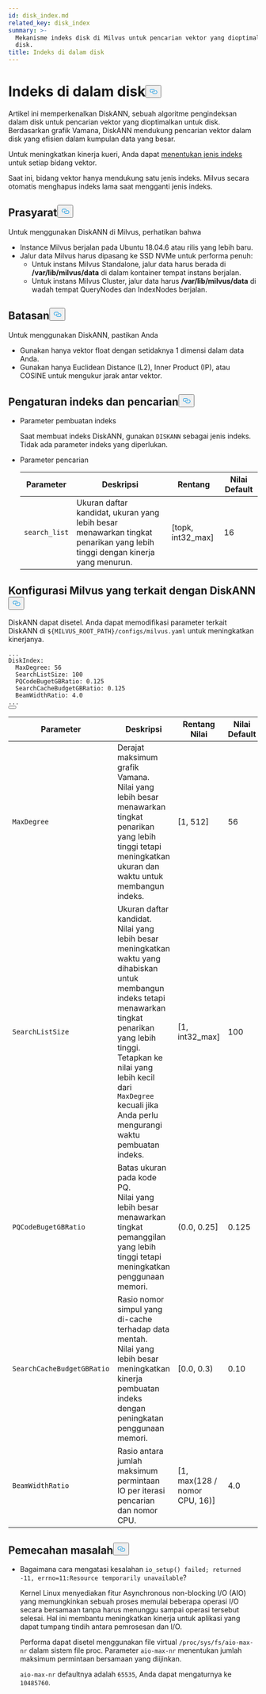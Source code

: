 ```yaml
---
id: disk_index.md
related_key: disk_index
summary: >-
  Mekanisme indeks disk di Milvus untuk pencarian vektor yang dioptimalkan untuk
  disk.
title: Indeks di dalam disk
---
```


<h1 id="On-disk-Index" class="common-anchor-header">Indeks di dalam disk<button data-href="#On-disk-Index" class="anchor-icon" translate="no">
      <svg translate="no"
        aria-hidden="true"
        focusable="false"
        height="20"
        version="1.1"
        viewBox="0 0 16 16"
        width="16"
      >
        <path
          fill="#0092E4"
          fill-rule="evenodd"
          d="M4 9h1v1H4c-1.5 0-3-1.69-3-3.5S2.55 3 4 3h4c1.45 0 3 1.69 3 3.5 0 1.41-.91 2.72-2 3.25V8.59c.58-.45 1-1.27 1-2.09C10 5.22 8.98 4 8 4H4c-.98 0-2 1.22-2 2.5S3 9 4 9zm9-3h-1v1h1c1 0 2 1.22 2 2.5S13.98 12 13 12H9c-.98 0-2-1.22-2-2.5 0-.83.42-1.64 1-2.09V6.25c-1.09.53-2 1.84-2 3.25C6 11.31 7.55 13 9 13h4c1.45 0 3-1.69 3-3.5S14.5 6 13 6z"
        ></path>
      </svg>
    </button></h1><p>Artikel ini memperkenalkan DiskANN, sebuah algoritme pengindeksan dalam disk untuk pencarian vektor yang dioptimalkan untuk disk. Berdasarkan grafik Vamana, DiskANN mendukung pencarian vektor dalam disk yang efisien dalam kumpulan data yang besar.</p>
<p>Untuk meningkatkan kinerja kueri, Anda dapat <a href="/docs/id/v2.5.x/index-vector-fields.md">menentukan jenis indeks</a> untuk setiap bidang vektor.</p>
<div class="alert note"> 
Saat ini, bidang vektor hanya mendukung satu jenis indeks. Milvus secara otomatis menghapus indeks lama saat mengganti jenis indeks.</div>
<h2 id="Prerequisites" class="common-anchor-header">Prasyarat<button data-href="#Prerequisites" class="anchor-icon" translate="no">
      <svg translate="no"
        aria-hidden="true"
        focusable="false"
        height="20"
        version="1.1"
        viewBox="0 0 16 16"
        width="16"
      >
        <path
          fill="#0092E4"
          fill-rule="evenodd"
          d="M4 9h1v1H4c-1.5 0-3-1.69-3-3.5S2.55 3 4 3h4c1.45 0 3 1.69 3 3.5 0 1.41-.91 2.72-2 3.25V8.59c.58-.45 1-1.27 1-2.09C10 5.22 8.98 4 8 4H4c-.98 0-2 1.22-2 2.5S3 9 4 9zm9-3h-1v1h1c1 0 2 1.22 2 2.5S13.98 12 13 12H9c-.98 0-2-1.22-2-2.5 0-.83.42-1.64 1-2.09V6.25c-1.09.53-2 1.84-2 3.25C6 11.31 7.55 13 9 13h4c1.45 0 3-1.69 3-3.5S14.5 6 13 6z"
        ></path>
      </svg>
    </button></h2><p>Untuk menggunakan DiskANN di Milvus, perhatikan bahwa</p>
<ul>
<li>Instance Milvus berjalan pada Ubuntu 18.04.6 atau rilis yang lebih baru.</li>
<li>Jalur data Milvus harus dipasang ke SSD NVMe untuk performa penuh:<ul>
<li>Untuk instans Milvus Standalone, jalur data harus berada di <strong>/var/lib/milvus/data</strong> di dalam kontainer tempat instans berjalan.</li>
<li>Untuk instans Milvus Cluster, jalur data harus <strong>/var/lib/milvus/data</strong> di wadah tempat QueryNodes dan IndexNodes berjalan.</li>
</ul></li>
</ul>
<h2 id="Limits" class="common-anchor-header">Batasan<button data-href="#Limits" class="anchor-icon" translate="no">
      <svg translate="no"
        aria-hidden="true"
        focusable="false"
        height="20"
        version="1.1"
        viewBox="0 0 16 16"
        width="16"
      >
        <path
          fill="#0092E4"
          fill-rule="evenodd"
          d="M4 9h1v1H4c-1.5 0-3-1.69-3-3.5S2.55 3 4 3h4c1.45 0 3 1.69 3 3.5 0 1.41-.91 2.72-2 3.25V8.59c.58-.45 1-1.27 1-2.09C10 5.22 8.98 4 8 4H4c-.98 0-2 1.22-2 2.5S3 9 4 9zm9-3h-1v1h1c1 0 2 1.22 2 2.5S13.98 12 13 12H9c-.98 0-2-1.22-2-2.5 0-.83.42-1.64 1-2.09V6.25c-1.09.53-2 1.84-2 3.25C6 11.31 7.55 13 9 13h4c1.45 0 3-1.69 3-3.5S14.5 6 13 6z"
        ></path>
      </svg>
    </button></h2><p>Untuk menggunakan DiskANN, pastikan Anda</p>
<ul>
<li>Gunakan hanya vektor float dengan setidaknya 1 dimensi dalam data Anda.</li>
<li>Gunakan hanya Euclidean Distance (L2), Inner Product (IP), atau COSINE untuk mengukur jarak antar vektor.</li>
</ul>
<h2 id="Index-and-search-settings" class="common-anchor-header">Pengaturan indeks dan pencarian<button data-href="#Index-and-search-settings" class="anchor-icon" translate="no">
      <svg translate="no"
        aria-hidden="true"
        focusable="false"
        height="20"
        version="1.1"
        viewBox="0 0 16 16"
        width="16"
      >
        <path
          fill="#0092E4"
          fill-rule="evenodd"
          d="M4 9h1v1H4c-1.5 0-3-1.69-3-3.5S2.55 3 4 3h4c1.45 0 3 1.69 3 3.5 0 1.41-.91 2.72-2 3.25V8.59c.58-.45 1-1.27 1-2.09C10 5.22 8.98 4 8 4H4c-.98 0-2 1.22-2 2.5S3 9 4 9zm9-3h-1v1h1c1 0 2 1.22 2 2.5S13.98 12 13 12H9c-.98 0-2-1.22-2-2.5 0-.83.42-1.64 1-2.09V6.25c-1.09.53-2 1.84-2 3.25C6 11.31 7.55 13 9 13h4c1.45 0 3-1.69 3-3.5S14.5 6 13 6z"
        ></path>
      </svg>
    </button></h2><ul>
<li><p>Parameter pembuatan indeks</p>
<p>Saat membuat indeks DiskANN, gunakan <code translate="no">DISKANN</code> sebagai jenis indeks. Tidak ada parameter indeks yang diperlukan.</p></li>
<li><p>Parameter pencarian</p>
<table>
<thead>
<tr><th>Parameter</th><th>Deskripsi</th><th>Rentang</th><th>Nilai Default</th></tr>
</thead>
<tbody>
<tr><td><code translate="no">search_list</code></td><td>Ukuran daftar kandidat, ukuran yang lebih besar menawarkan tingkat penarikan yang lebih tinggi dengan kinerja yang menurun.</td><td>[topk, int32_max]</td><td>16</td></tr>
</tbody>
</table>
</li>
</ul>
<h2 id="DiskANN-related-Milvus-configurations" class="common-anchor-header">Konfigurasi Milvus yang terkait dengan DiskANN<button data-href="#DiskANN-related-Milvus-configurations" class="anchor-icon" translate="no">
      <svg translate="no"
        aria-hidden="true"
        focusable="false"
        height="20"
        version="1.1"
        viewBox="0 0 16 16"
        width="16"
      >
        <path
          fill="#0092E4"
          fill-rule="evenodd"
          d="M4 9h1v1H4c-1.5 0-3-1.69-3-3.5S2.55 3 4 3h4c1.45 0 3 1.69 3 3.5 0 1.41-.91 2.72-2 3.25V8.59c.58-.45 1-1.27 1-2.09C10 5.22 8.98 4 8 4H4c-.98 0-2 1.22-2 2.5S3 9 4 9zm9-3h-1v1h1c1 0 2 1.22 2 2.5S13.98 12 13 12H9c-.98 0-2-1.22-2-2.5 0-.83.42-1.64 1-2.09V6.25c-1.09.53-2 1.84-2 3.25C6 11.31 7.55 13 9 13h4c1.45 0 3-1.69 3-3.5S14.5 6 13 6z"
        ></path>
      </svg>
    </button></h2><p>DiskANN dapat disetel. Anda dapat memodifikasi parameter terkait DiskANN di <code translate="no">${MILVUS_ROOT_PATH}/configs/milvus.yaml</code> untuk meningkatkan kinerjanya.</p>
<pre><code translate="no" class="language-YAML"><span class="hljs-string">...</span>
<span class="hljs-attr">DiskIndex:</span>
  <span class="hljs-attr">MaxDegree:</span> <span class="hljs-number">56</span>
  <span class="hljs-attr">SearchListSize:</span> <span class="hljs-number">100</span>
  <span class="hljs-attr">PQCodeBugetGBRatio:</span> <span class="hljs-number">0.125</span>
  <span class="hljs-attr">SearchCacheBudgetGBRatio:</span> <span class="hljs-number">0.125</span>
  <span class="hljs-attr">BeamWidthRatio:</span> <span class="hljs-number">4.0</span>
<span class="hljs-string">...</span>
<button class="copy-code-btn"></button></code></pre>
<table>
<thead>
<tr><th>Parameter</th><th>Deskripsi</th><th>Rentang Nilai</th><th>Nilai Default</th></tr>
</thead>
<tbody>
<tr><td><code translate="no">MaxDegree</code></td><td>Derajat maksimum grafik Vamana. <br/> Nilai yang lebih besar menawarkan tingkat penarikan yang lebih tinggi tetapi meningkatkan ukuran dan waktu untuk membangun indeks.</td><td>[1, 512]</td><td>56</td></tr>
<tr><td><code translate="no">SearchListSize</code></td><td>Ukuran daftar kandidat. <br/> Nilai yang lebih besar meningkatkan waktu yang dihabiskan untuk membangun indeks tetapi menawarkan tingkat penarikan yang lebih tinggi. <br/> Tetapkan ke nilai yang lebih kecil dari <code translate="no">MaxDegree</code> kecuali jika Anda perlu mengurangi waktu pembuatan indeks.</td><td>[1, int32_max]</td><td>100</td></tr>
<tr><td><code translate="no">PQCodeBugetGBRatio</code></td><td>Batas ukuran pada kode PQ. <br/> Nilai yang lebih besar menawarkan tingkat pemanggilan yang lebih tinggi tetapi meningkatkan penggunaan memori.</td><td>(0.0, 0.25]</td><td>0.125</td></tr>
<tr><td><code translate="no">SearchCacheBudgetGBRatio</code></td><td>Rasio nomor simpul yang di-cache terhadap data mentah. <br/> Nilai yang lebih besar meningkatkan kinerja pembuatan indeks dengan peningkatan penggunaan memori.</td><td>[0.0, 0.3)</td><td>0.10</td></tr>
<tr><td><code translate="no">BeamWidthRatio</code></td><td>Rasio antara jumlah maksimum permintaan IO per iterasi pencarian dan nomor CPU.</td><td>[1, max(128 / nomor CPU, 16)]</td><td>4.0</td></tr>
</tbody>
</table>
<h2 id="Troubleshooting" class="common-anchor-header">Pemecahan masalah<button data-href="#Troubleshooting" class="anchor-icon" translate="no">
      <svg translate="no"
        aria-hidden="true"
        focusable="false"
        height="20"
        version="1.1"
        viewBox="0 0 16 16"
        width="16"
      >
        <path
          fill="#0092E4"
          fill-rule="evenodd"
          d="M4 9h1v1H4c-1.5 0-3-1.69-3-3.5S2.55 3 4 3h4c1.45 0 3 1.69 3 3.5 0 1.41-.91 2.72-2 3.25V8.59c.58-.45 1-1.27 1-2.09C10 5.22 8.98 4 8 4H4c-.98 0-2 1.22-2 2.5S3 9 4 9zm9-3h-1v1h1c1 0 2 1.22 2 2.5S13.98 12 13 12H9c-.98 0-2-1.22-2-2.5 0-.83.42-1.64 1-2.09V6.25c-1.09.53-2 1.84-2 3.25C6 11.31 7.55 13 9 13h4c1.45 0 3-1.69 3-3.5S14.5 6 13 6z"
        ></path>
      </svg>
    </button></h2><ul>
<li><p>Bagaimana cara mengatasi kesalahan <code translate="no">io_setup() failed; returned -11, errno=11:Resource temporarily unavailable</code>?</p>
<p>Kernel Linux menyediakan fitur Asynchronous non-blocking I/O (AIO) yang memungkinkan sebuah proses memulai beberapa operasi I/O secara bersamaan tanpa harus menunggu sampai operasi tersebut selesai. Hal ini membantu meningkatkan kinerja untuk aplikasi yang dapat tumpang tindih antara pemrosesan dan I/O.</p>
<p>Performa dapat disetel menggunakan file virtual <code translate="no">/proc/sys/fs/aio-max-nr</code> dalam sistem file proc. Parameter <code translate="no">aio-max-nr</code> menentukan jumlah maksimum permintaan bersamaan yang diijinkan.</p>
<p><code translate="no">aio-max-nr</code> defaultnya adalah <code translate="no">65535</code>, Anda dapat mengaturnya ke <code translate="no">10485760</code>.</p></li>
</ul>
